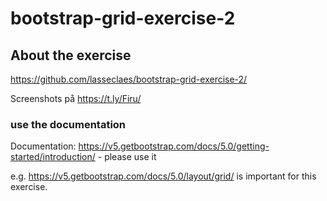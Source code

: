 # bootstrap-grid-exercise-2

## About the exercise
https://github.com/lasseclaes/bootstrap-grid-exercise-2/

Screenshots på https://t.ly/Firu/

### use the documentation
Documentation: https://v5.getbootstrap.com/docs/5.0/getting-started/introduction/ - please use it

e.g. https://v5.getbootstrap.com/docs/5.0/layout/grid/ is important for this exercise.